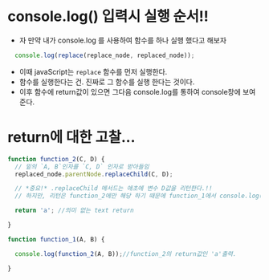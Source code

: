 # console.log() 입력시 실행 순서!!
- 자 만약 내가 console.log 를 사용하여 함수를 하나 실행 했다고 해보자

```javascript
  console.log(replace(replace_node, replaced_node));
  ```
- 이때 javaScript는 `replace` 함수를 먼저 실행한다.
- 함수를 실행한다는 건. 진짜로 그 함수를 실행 한다는 것이다.
- 이후 함수에 return값이 있으면 그다음 console.log를 통하여 console창에 보여 준다.

# return에 대한 고찰...
```javascript
function function_2(C, D) {
  // 밑의 `A, B`인자를 `C, D` 인자로 받아들임
  replaced_node.parentNode.replaceChild(C, D);

  // *중요!* .replaceChild 메서드는 애초에 변수 D값을 리턴한다.!!
  // 하지만, 리턴은 function_2에만 해당 하기 때문에 function_1에서 console.log(function_2)를 해봐야 D값이 나오지는 않는다.

  return 'a'; //의미 없는 text return

}
```


```javascript
function function_1(A, B) {

  console.log(function_2(A, B));//function_2의 return값인 'a'출력.

}
  ```
